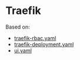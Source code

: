 # Traefik

Based on:

- [traefik-rbac.yaml](https://raw.githubusercontent.com/containous/traefik/master/examples/k8s/traefik-rbac.yaml)
- [traefik-deployment.yaml](https://raw.githubusercontent.com/containous/traefik/master/examples/k8s/traefik-deployment.yaml)
- [ui.yaml](https://raw.githubusercontent.com/containous/traefik/master/examples/k8s/ui.yaml)